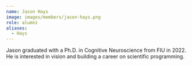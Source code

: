 ```yaml
---
name: Jason Hays
image: images/members/jason-hays.png
role: alumni
aliases:
  - Hays
---
```


Jason graduated with a Ph.D. in Cognitive Neuroscience from FIU in 2022. He is interested in vision and building a career on scientific programming.
